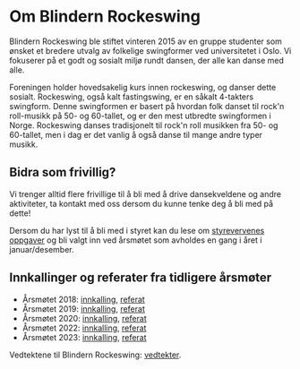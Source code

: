 #  Om Blindern Rockeswing

Blindern Rockeswing ble stiftet vinteren 2015 av en gruppe studenter som ønsket et bredere utvalg av folkelige swingformer ved universitetet i Oslo. Vi fokuserer på et godt og sosialt miljø rundt dansen, der alle kan danse med alle.

Foreningen holder hovedsakelig kurs innen rockeswing, og danser dette sosialt. Rockeswing, også kalt fastingswing, er en såkalt 4-takters swingform. Denne swingformen er basert på hvordan folk danset til rock'n roll-musikk på 50- og 60-tallet, og er den mest utbredte swingformen i Norge. Rockeswing danses tradisjonelt til rock'n roll musikken fra 50- og 60-tallet, men i dag er det vanlig å også danse til mange andre typer musikk.

## Bidra som frivillig?

Vi trenger alltid flere frivillige til å bli med å drive dansekveldene og andre aktiviteter, ta kontakt med oss dersom du kunne tenke deg å bli med på dette!

Dersom du har lyst til å bli med i styret kan du lese om [styrevervenes oppgaver](styreverv.html) og bli valgt inn ved årsmøtet som avholdes en gang i året i januar/desember. 

## Innkallinger og referater fra tidligere årsmøter

* Årsmøtet 2018: [innkalling](), [referat](https://www.dropbox.com/s/75pjjtkrdts3stk/referat17.pdf?dl=0)
* Årsmøtet 2019: [innkalling](https://www.dropbox.com/s/gus6pfkdwa2iyb6/Innkalling%C3%85rsm%C3%B8te18.pdf?dl=0), [referat]()
* Årsmøtet 2020: [innkalling](arsmotet2020.html), [referat]()
* Årsmøtet 2022: [innkalling](arsmotet2022.html), [referat](arsmotet2022referat.html)
* Årsmøtet 2023: [innkalling](arsmotet2023.html), [referat](dokumenter/referat2023.pdf)

Vedtektene til Blindern Rockeswing: [vedtekter](https://www.dropbox.com/s/j2lq0xxob4yvpz8/vedtekter%20revidert.pdf?dl=0).
